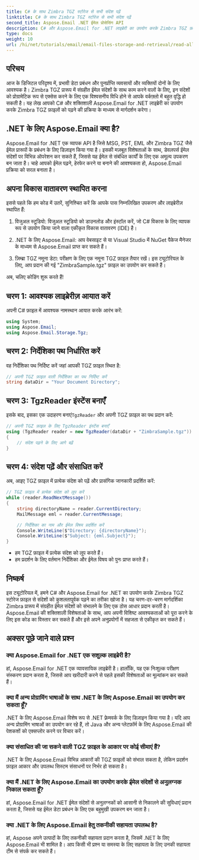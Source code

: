 ```yaml
---
title: C# के साथ Zimbra TGZ स्टोरेज से सभी संदेश पढ़ें
linktitle: C# के साथ Zimbra TGZ स्टोरेज से सभी संदेश पढ़ें
second_title: Aspose.Email .NET ईमेल प्रोसेसिंग API
description: C# और Aspose.Email for .NET लाइब्रेरी का उपयोग करके Zimbra TGZ फ़ाइलों को पढ़ने पर हमारे चरण-दर-चरण गाइड के साथ ईमेल डेटा प्रबंधन की क्षमता को अनलॉक करें। यह ट्यूटोरियल आपको ईमेल संदेशों को कुशलतापूर्वक एक्सेस करने और प्रोसेस करने में मदद करेगा।
type: docs
weight: 10
url: /hi/net/tutorials/email/email-files-storage-and-retrieval/read-all-messages-from-zimbra-tgz-storage/
---
```

## परिचय

आज के डिजिटल परिदृश्य में, प्रभावी डेटा प्रबंधन और पुनर्प्राप्ति व्यवसायों और व्यक्तियों दोनों के लिए आवश्यक है। Zimbra TGZ प्रारूप में संग्रहीत ईमेल संदेशों के साथ काम करने वालों के लिए, इन संदेशों को प्रोग्रामेटिक रूप से एक्सेस करने के लिए एक विश्वसनीय विधि होने से आपके वर्कफ़्लो में बहुत वृद्धि हो सकती है। यह लेख आपको C# और शक्तिशाली Aspose.Email for .NET लाइब्रेरी का उपयोग करके Zimbra TGZ फ़ाइलों को पढ़ने की प्रक्रिया के माध्यम से मार्गदर्शन करेगा।

## .NET के लिए Aspose.Email क्या है?

Aspose.Email for .NET एक व्यापक API है जिसे MSG, PST, EML और Zimbra TGZ जैसे ईमेल प्रारूपों के प्रबंधन के लिए डिज़ाइन किया गया है। इसकी मज़बूत विशेषताओं के साथ, डेवलपर्स ईमेल संदेशों पर विभिन्न ऑपरेशन कर सकते हैं, जिससे यह ईमेल से संबंधित कार्यों के लिए एक अमूल्य उपकरण बन जाता है। चाहे आपको ईमेल पढ़ने, हेरफेर करने या बनाने की आवश्यकता हो, Aspose.Email प्रक्रिया को सरल बनाता है।

## अपना विकास वातावरण स्थापित करना

इससे पहले कि हम कोड में उतरें, सुनिश्चित करें कि आपके पास निम्नलिखित उपकरण और लाइब्रेरीज़ स्थापित हैं:

1. विजुअल स्टूडियो: विजुअल स्टूडियो को डाउनलोड और इंस्टॉल करें, जो C# विकास के लिए व्यापक रूप से उपयोग किया जाने वाला एकीकृत विकास वातावरण (IDE) है।

2. .NET के लिए Aspose.Email: आप वेबसाइट से या Visual Studio में NuGet पैकेज मैनेजर के माध्यम से Aspose.Email प्राप्त कर सकते हैं।

3. ज़िम्ब्रा TGZ नमूना डेटा: परीक्षण के लिए एक नमूना TGZ फ़ाइल तैयार रखें। इस ट्यूटोरियल के लिए, आप प्रदान की गई "ZimbraSample.tgz" फ़ाइल का उपयोग कर सकते हैं।

अब, चलिए कोडिंग शुरू करते हैं!

## चरण 1: आवश्यक लाइब्रेरीज़ आयात करें

अपनी C# फ़ाइल में आवश्यक नामस्थान आयात करके आरंभ करें:

```csharp
using System;
using Aspose.Email;
using Aspose.Email.Storage.Tgz;
```

## चरण 2: निर्देशिका पथ निर्धारित करें

वह निर्देशिका पथ निर्दिष्ट करें जहां आपकी TGZ फ़ाइल स्थित है:

```csharp
// अपनी TGZ फ़ाइल वाली निर्देशिका का पथ निर्दिष्ट करें
string dataDir = "Your Document Directory";
```

## चरण 3: TgzReader इंस्टेंस बनाएँ

 इसके बाद, इसका एक उदाहरण बनाएं`TgzReader` और अपनी TGZ फ़ाइल का पथ प्रदान करें:

```csharp
// अपनी TGZ फ़ाइल के लिए TgzReader इंस्टेंस बनाएँ
using (TgzReader reader = new TgzReader(dataDir + "ZimbraSample.tgz"))
{
    // संदेश पढ़ने के लिए आगे बढ़ें
}
```

## चरण 4: संदेश पढ़ें और संसाधित करें

अब, आइए TGZ फ़ाइल में प्रत्येक संदेश को पढ़ें और प्रासंगिक जानकारी प्रदर्शित करें:

```csharp
// TGZ फ़ाइल में प्रत्येक संदेश को लूप करें
while (reader.ReadNextMessage())
{
    string directoryName = reader.CurrentDirectory;
    MailMessage eml = reader.CurrentMessage;

    // निर्देशिका का नाम और ईमेल विषय प्रदर्शित करें
    Console.WriteLine($"Directory: {directoryName}");
    Console.WriteLine($"Subject: {eml.Subject}");
}
```

- हम TGZ फ़ाइल में प्रत्येक संदेश को लूप करते हैं।
- हम प्रदर्शन के लिए वर्तमान निर्देशिका और ईमेल विषय को पुनः प्राप्त करते हैं।


## निष्कर्ष

इस ट्यूटोरियल में, हमने C# और Aspose.Email for .NET का उपयोग करके Zimbra TGZ स्टोरेज फ़ाइल से संदेशों को कुशलतापूर्वक पढ़ने का तरीका खोजा है। यह चरण-दर-चरण मार्गदर्शिका Zimbra प्रारूप में संग्रहीत ईमेल संदेशों को संभालने के लिए एक ठोस आधार प्रदान करती है। Aspose.Email की शक्तिशाली विशेषताओं के साथ, आप अपनी विशिष्ट आवश्यकताओं को पूरा करने के लिए इस कोड का विस्तार कर सकते हैं और इसे अपने अनुप्रयोगों में सहजता से एकीकृत कर सकते हैं।

## अक्सर पूछे जाने वाले प्रश्न

### क्या Aspose.Email for .NET एक सशुल्क लाइब्रेरी है?
हां, Aspose.Email for .NET एक व्यावसायिक लाइब्रेरी है। हालाँकि, यह एक निःशुल्क परीक्षण संस्करण प्रदान करता है, जिससे आप खरीदारी करने से पहले इसकी विशेषताओं का मूल्यांकन कर सकते हैं।

### क्या मैं अन्य प्रोग्रामिंग भाषाओं के साथ .NET के लिए Aspose.Email का उपयोग कर सकता हूँ?
.NET के लिए Aspose.Email विशेष रूप से .NET फ़्रेमवर्क के लिए डिज़ाइन किया गया है। यदि आप अन्य प्रोग्रामिंग भाषाओं का उपयोग कर रहे हैं, तो Java और अन्य प्लेटफ़ॉर्म के लिए Aspose.Email की पेशकशों को एक्सप्लोर करने पर विचार करें।

### क्या संसाधित की जा सकने वाली TGZ फ़ाइल के आकार पर कोई सीमाएं हैं?
.NET के लिए Aspose.Email विभिन्न आकारों की TGZ फ़ाइलों को संभाल सकता है, लेकिन प्रदर्शन फ़ाइल आकार और उपलब्ध सिस्टम संसाधनों पर निर्भर हो सकता है।

### क्या मैं .NET के लिए Aspose.Email का उपयोग करके ईमेल संदेशों से अनुलग्नक निकाल सकता हूँ?
हां, Aspose.Email for .NET ईमेल संदेशों से अनुलग्नकों को आसानी से निकालने की सुविधाएं प्रदान करता है, जिससे यह ईमेल डेटा प्रबंधन के लिए एक बहुमुखी उपकरण बन जाता है।

### क्या .NET के लिए Aspose.Email हेतु तकनीकी सहायता उपलब्ध है?
हां, Aspose अपने उत्पादों के लिए तकनीकी सहायता प्रदान करता है, जिसमें .NET के लिए Aspose.Email भी शामिल है। आप किसी भी प्रश्न या समस्या के लिए सहायता के लिए उनकी सहायता टीम से संपर्क कर सकते हैं।